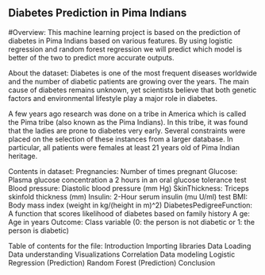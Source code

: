 ## Diabetes Prediction in Pima Indians

#Overview:
This machine learning project is based on the prediction of diabetes in Pima Indians based on various features. By using logistic regression and random forest regression we will predict which model is better of the two to predict more accurate outputs.

About the dataset:
Diabetes is one of the most frequent diseases worldwide and the number of diabetic patients are growing over the years. The main cause of diabetes remains unknown, yet scientists believe that both genetic factors and environmental lifestyle play a major role in diabetes.

A few years ago research was done on a tribe in America which is called the Pima tribe (also known as the Pima Indians). In this tribe, it was found that the ladies are prone to diabetes very early. Several constraints were placed on the selection of these instances from a larger database. In particular, all patients were females at least 21 years old of Pima Indian heritage.


Contents in dataset:
Pregnancies: Number of times pregnant
Glucose: Plasma glucose concentration a 2 hours in an oral glucose tolerance test
Blood pressure: Diastolic blood pressure (mm Hg)
SkinThickness: Triceps skinfold thickness (mm)
Insulin: 2-Hour serum insulin (mu U/ml) test
BMI: Body mass index (weight in kg/(height in m)^2)
DiabetesPedigreeFunction: A function that scores likelihood of diabetes based on family history
A ge: Age in years
Outcome: Class variable (0: the person is not diabetic or 1: the person is diabetic)


Table of contents for the file:
Introduction
Importing libraries
Data Loading
Data understanding
Visualizations
Correlation
Data modeling
Logistic Regression (Prediction)
Random Forest (Prediction)
Conclusion
